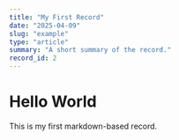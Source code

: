 ```yaml
---
title: "My First Record"
date: "2025-04-09"
slug: "example"
type: "article"
summary: "A short summary of the record."
record_id: 2
---
```


# Hello World

This is my first markdown-based record.
